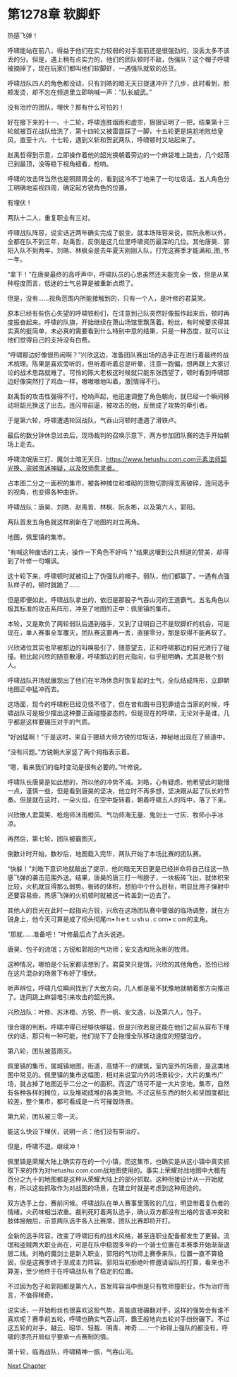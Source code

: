 # 第1278章 软脚虾

热感飞弹！

呼啸能站在前八，得益于他们在实力较弱的对手面前还是很强劲的，没丢太多不该丢的分。但是，遇上稍有点实力的，他们的团队顿时不敌，伪强队？这个帽子呼啸被摘掉了，现在玩家们都叫他们软脚虾，一遇强队就软的怂货。

呼啸战队四人的角色都没动，只有刘皓的暗无天日提速冲开了几步，此时看到，脸颊发烫，却不忘在频道里立即呐喊一声：“队长威武。”

没有治疗的团队，埋伏？那有什么可怕的！

好在接下来的十一、十二轮，呼啸连胜烟雨和虚空，狠狠证明了一把，结果第十三轮就被百花战队给洗了，第十四轮又被雷霆踩了一脚，十五轮更是尴尬地败给皇风，直至十六、十七轮，遇到义斩和贺武两队，呼啸顿时又站起来了。

赵禹哲得到示意，立即操作着他的韶光换朝着旁边的一个麻袋堆上跳去，几个起落已到最顶，没等稳下视角细看，枪响。

呼啸的攻击阵当然也是照顾周全的，看到这冷不丁地来了一句垃圾话，五人角色分工明确地监视四周，确定起方锐角色的位置。

有埋伏！

两队十二人，重复职业有三对。

呼啸战队阵容，说实话近两年确实完成了蜕变。就本场阵容来说，除阮永彬以外，全都在队不到三年，赵禹哲，反倒是这几位里呼啸资历最深的几位。其他唐昊、郭阳入队不到两年，刘皓、林枫全是去年夏天刚刚入队，打完这赛季才能满和_图_书一年。

“拿下！”在唐昊最终的高呼声中，呼啸队员的心思虽然还未能完全一致，但是从某种程度而言，低迷的士气总算是被重新点燃了。

但是，没有……视角范围内所能接触到的，只有一个人，是叶修的君莫笑。

原本已经有些伤心失望的呼啸铁粉们，在注意到己队突然好像振作起来后，顿时再度振奋起来。呼啸的队旗，开始继续在萧山场馆里飘荡着。粉丝，有时候要求得其实真的挺简单，未必真的需要看到什么特别中意的结果，只是一种态度，就可以让他们觉得自己的支持没有白费。

“呼啸那边好像很热闹啊？”兴欣这边，准备团队赛出场的选手正在进行着最终的战术梳理。陈果是喜欢旁听的，但听着听着总是听晕，注意一跑偏，想再跟上大家讨论的战术思路就难了。可怜的陈大老板这时候就只能东张西望了，顿时看到呼啸那边好像突然打了鸡血一样，嗷嗷嗷地叫着，激|情得不行。

赵禹哲的攻击性强得不行，枪响声起，他迅速调整了角色朝向，就已经一个瞬间移动将韶光换送了出去。连闪带前逼，被攻击的他，反倒成了攻势的牵引者。

于是第六轮，呼啸遭遇轮回战队，气吞山河顿时遭遇了滑铁卢。

最后的数分钟休息过去后，现场裁判的召唤示意下，两方参加团队赛的选手开始朝场上走去。

呼啸流氓唐三打、魔剑士暗无天日、https://www.hetushu.com.com元素法师韶光换、盗贼鬼迷神疑，以及牧师愈灵者。

占本图二分之一面积的集市，被各种摊位和堆砌的货物切割得支离破碎，连同选手的视角，也变得各种曲折。

呼啸战队：唐昊、刘皓、赵禹哲、林枫、阮永彬，以及第六人，郭阳。

两队首发五角色就这样刷新在了地图的对立两角。

地图，佩里镇的集市。

“有喊这种废话的工夫，操作一下角色不好吗？”结果这嚷到公共频道的赞美，却得到了叶修一句嘲讽。

这十轮下来，呼啸顿时就被扣上了伪强队的帽子。弱队，他们都赢了，一遇有点强队样子的，顿时就跪了……

但是即便如此，呼啸战队拿出的，依旧是那股子气吞山河的王道霸气，五名角色以极其标准的攻击系阵形，冲至了地图的正中：佩里镇的集市。

本轮，又是欺负了两轮弱队后遇到强手，又到了证明自己不是软脚虾的机会，可是现在，单人赛事全军覆灭，团队赛这要再一丢，直接零分，那是软得不能再软了。

兴欣诸位其实也早被那边的叫唤吸引了，随意望去，正和呼啸那边的目光进行了碰撞。相比起兴欣的随意散漫，呼啸那边的目光指向，似乎挺明确，尤其是极个别人。

呼啸战队开场就展现出了他们在半场休息时恢复起的士气，全队结成阵形，立即朝地图正中猛冲而去。

这场面，现今的呼啸粉已经见怪不怪了，但在昔和图书日犯罪组合当家的时候，呼啸战队可是极少摆出这种要正面碰撞姿态的。但是现在的呼啸，无论对手是谁，几乎都是这样要碾压对手的气质。

“好凶猛啊！”于是这时，来自于猥琐大师方锐的垃圾话，神秘地出现在了频道中。

“没有问题。”方锐朝大家竖了两个拇指表示着。

“嗯，看来我们的临时变动是很有必要的。”叶修说。

呼啸队长唐昊是如此想的，所以他的冲势不减。刘皓，心有疑虑，他希望此时能慢一点，谨慎一些，但是看到唐昊的坚决，他立时不再多想，坚决跟从起了队长的节奏。但是就在这时，一朵火焰，在空中旋转着，朝着呼啸五人的阵中，落了下来。

兴欣散人君莫笑、枪炮师沐雨橙风、气功师海无量、鬼剑士一寸灰、牧师小手冰凉。

再然后，第七轮，团队被霸图灭。

倒数计时开始，数秒后，地图载入完毕，两队开始了本场比赛的团队赛。

“快躲！”刘皓下意识地就敲出了提示，他的暗无天日更是已经拼命将自己往这一热感飞弹的袭击范围外送。结果，唐昊的唐三打一甩膀子，一块板砖飞出，就体积来比较，火机就显得那么弱势。板砖的体积，想拍中个什么目标，明显比用子弹射中还要容易些，热感飞弹的火机顿时就被这一砖盖到一边去了。

其他人的目光在此时一起指向方锐，兴欣在这场团队赛中要做的临场调整，就在方锐身上，他今天可算是成了彻头彻尾m•ｈeｔｕshｕ.ｃoｍ•ｃom的主角。

“那就……准备吧！”叶修最后点了点头说道。

唐昊、包子的流氓；方锐和郭阳的气功师；安文逸和阮永彬的牧师。

这种情况，哪怕是个玩家都该想到了。君莫笑只是饵，兴欣的其他角色，恐怕已经在这片混杂的场景下布好了埋伏。

听声辨位，呼啸几位瞬间找到了大致方向，几人都是毫不犹豫地就朝着那方向推进了。连同跳上麻袋堆引来攻击的韶光换。

兴欣战队：叶修、苏沐橙、方锐、乔一帆、安文逸，以及第六人，包子。

很合理的判断。呼啸冲得已经够快够猛，但是兴欣若是还能在他们之前从容布下埋伏的话，那只有一种可能，他们抛下了会拖慢全队移动速度的短腿治疗。

第八轮，团队被蓝雨灭。

佩里镇的集市，属城镇地图，街道，高矮不一的建筑，室内室外的场景，是这类地图中常见的。佩里镇的集市这幅图，相对来说室内外的场景较少，大片的集市广场，就占掉了地图近乎二分之一的面积。而这广场可不是一大片空地，集市，自然有各种各样的摊位，以及堆砌成堆的各类货物。不过这些东西的耐久和坚固度都比较差，整个集市，都可看成是一片可摧毁场景。

第九轮，团队被三零一灭。

能这么快设下埋伏，说明一点：他们没有带治疗。

但是，呼啸不退，继续冲！

佩里镇是荣耀大陆上确实存在的一个小镇，而这集市，也确实是从这小镇中真实抓取下来的作为对hetushu.com.com战地图使用的。事实上荣耀对战地图中大概有百分之九十的地图都是这种从荣耀大陆上的部分抓取。这种衔接设计从一开始就有，所以这些抓取作为对战图的场景，在建立时就是考虑到这种用途的。

双方选手上台，赛前问候。呼啸战队在单人赛事里落败的几位，明显带着复仇者的情绪，火药味相当浓重。裁判死盯着两队选手，确认双方都没有出格的言语冲突和肢体接触后，示意两队选手各入比赛席，团队比赛即将开打。

全新的选手阵容，改变了呼啸旧有的战术风格，甚至连职业配备都发生了更替。流氓和盗贼两大职业尚在，可是在队中稳固多年的一个骑士位置在本赛季开始渐渐退居二线。刘皓的魔剑士是新入职业，郭阳的气功师上赛季来队，位置一直不算稳固，但是这赛季终于渐成主力阵容。郭阳当初拒绝叶修邀请留队的打算，看来也不算差，至少他终于在呼啸战队有了稳定的位置。

不过因为包子和郭阳都是第六人，首发阵容当中倒是只有牧师撞职业，作为治疗而言，不值得稀奇。

说实话，一开始粉丝也很喜欢这股气势，真能直接碾翻对手，这样的强势会有谁不喜欢呢？赛季前五轮，呼啸也确实气吞山河，霸王般地向五轮对手纷纷碾下。不过这五轮的对手，越云、昭华、轻裁、明青、神奇……一个称得上强队的都没有，呼啸的漂亮开局似乎要承一点赛制的情。

第十轮，临海战队，呼啸精神一振，气吞山河。



[Next Chapter](%E7%AC%AC1279%E7%AB%A0%20%E4%B8%8D%E5%A4%9F%E4%B8%93%E6%B3%A8.md)